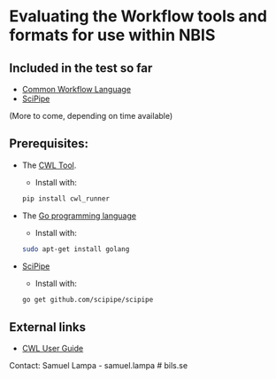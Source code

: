 # Evaluating the Workflow tools and formats for use within NBIS

## Included in the test so far

* [Common Workflow Language](http://www.commonwl.org/)
* [SciPipe](http://scipipe.org)

(More to come, depending on time available)

## Prerequisites:

* The [CWL Tool](https://github.com/common-workflow-language/cwltool).
  * Install with:

  ```bash
  pip install cwl_runner
  ```

* The [Go programming language](http://golang.org)
  * Install with:

  ```bash
  sudo apt-get install golang
  ```

* [SciPipe](http://scipipe.org)
  * Install with:

  ```bash
  go get github.com/scipipe/scipipe
  ```

## External links

* [CWL User Guide](http://www.commonwl.org/v1.0/UserGuide.html)

Contact: Samuel Lampa - samuel.lampa # bils.se
